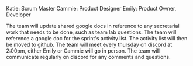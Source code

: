 Katie: Scrum Master
Cammie: Product Designer
Emily: Product Owner, Developer

The team will update shared google docs in reference to any secretarial work that needs to be done,
such as team lab questions.
The team will reference a google doc for the sprint's activity list. 
The activity list will then be moved to github.
The team will meet every thursday on discord at 2:00pm, either Emily or Cammie
will go in person.
The team will communicate regularly on discord for any comments and questions.
